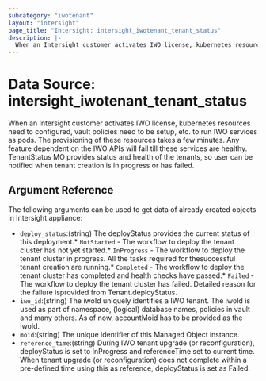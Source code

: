 ```yaml
---
subcategory: "iwotenant"
layout: "intersight"
page_title: "Intersight: intersight_iwotenant_tenant_status"
description: |-
  When an Intersight customer activates IWO license, kubernetes resources need to configured, vault policies need to be setup, etc. to run IWO services as pods. The provisioning of these resources takes a few minutes. Any feature dependent on the IWO APIs will fail till these services are healthy. TenantStatus MO provides status and health of the tenants, so user can be notified when tenant creation is in progress or has failed.
---
```


# Data Source: intersight_iwotenant_tenant_status
When an Intersight customer activates IWO license, kubernetes resources need to configured, vault policies need to be setup, etc. to run IWO services as pods. The provisioning of these resources takes a few minutes. Any feature dependent on the IWO APIs will fail till these services are healthy. TenantStatus MO provides status and health of the tenants, so user can be notified when tenant creation is in progress or has failed.
## Argument Reference
The following arguments can be used to get data of already created objects in Intersight appliance:
* `deploy_status`:(string) The deployStatus provides the current status of this deployment.* `NotStarted` - The workflow to deploy the tenant cluster has not yet started.* `InProgress` - The workflow to deploy the tenant cluster in progress. All the tasks required for thesuccessful tenant creation are running.* `Completed` - The workflow to deploy the tenant cluster has completed and health checks have passed.* `Failed` - The workflow to deploy the tenant cluster has failed. Detailed reason for the failure isprovided from Tenant.deployStatus. 
* `iwo_id`:(string) The iwoId uniquely identifies a IWO tenant. The iwoId is used as part of namespace, (logical) database names, policies in vault and many others. As of now, accountMoid has to be provided as the iwoId. 
* `moid`:(string) The unique identifier of this Managed Object instance. 
* `reference_time`:(string) During IWO tenant upgrade (or reconfiguration), deployStatus is set to InProgress and referenceTime set to current time. When tenant upgrade (or reconfiguration) does not complete within a pre-defined time using this as reference, deployStatus is set as Failed. 
